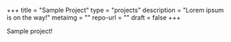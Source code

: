 +++
title = "Sample Project"
type = "projects"
description = "Lorem ipsum is on the way!"
metaimg = ""
repo-url = ""
draft = false
+++

Sample project!